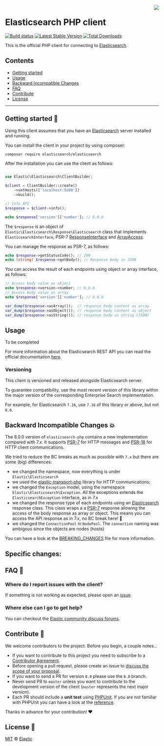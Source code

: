 <img align="right" width="auto" height="auto" src="https://www.elastic.co/static-res/images/elastic-logo-200.png"/>

Elasticsearch PHP client
========================

[![Build status](https://github.com/elastic/elasticsearch-php/workflows/PHP%20test/badge.svg)](https://github.com/elastic/elasticsearch-php/actions) [![Latest Stable Version](https://poser.pugx.org/elasticsearch/elasticsearch/v/stable)](https://packagist.org/packages/elasticsearch/elasticsearch) [![Total Downloads](https://poser.pugx.org/elasticsearch/elasticsearch/downloads)](https://packagist.org/packages/elasticsearch/elasticsearch)

This is the official PHP client for connecting to [Elasticsearch](https://www.elastic.co/elasticsearch/).

## Contents

- [Getting started](#getting-started-)
- [Usage](#usage)
- [Backward Incompatible Changes](#backward-incompatible-changes-)
- [FAQ](#faq-)
- [Contribute](#contribute-)
- [License](#license-)

***

## Getting started 🐣

Using this client assumes that you have an [Elasticsearch](https://www.elastic.co/elasticsearch/) server installed and running.

You can install the client in your project by using composer:

```bash
composer require elasticsearch/elasticsearch
```

After the installation you can use the client as follows:

```php

use Elastic\Elasticsearch\ClientBuilder;

$client = ClientBuilder::create()
    ->setHosts(['localhost:9200'])
    ->build();

// Info API
$response = $client->info();

echo $response['version']['number']; // 8.0.0
```

The `$response` is an object of `Elastic\Elasticsearch\Response\Elasticsearch`
class that implements `ElasticsearchInterface`, PSR-7 [ResponseInterface](https://www.php-fig.org/psr/psr-7/#33-psrhttpmessageresponseinterface)
and [ArrayAccess](https://www.php.net/manual/en/class.arrayaccess.php).

You can manage the response as PSR-7, as follows:

```php
echo $response->getStatusCode(); // 200
echo (string) $response->getBody(); // Response body in JSON
```

You can access the result of each endpoints using object or array interface,
as follows:

```php
// Access body value as object
echo $response->version->number; // 8.0.0
// Access body value as array
echo $response['version']['number']; // 8.0.0

var_dump($response->asArray());  // response body content as array
var_dump($response->asObject()); // response body content as object
var_dump($response->asString()); // response body as string (JSON)
```

## Usage

To be completed


For more information about the Elasticsearch REST API you can read the official documentation
[here](https://www.elastic.co/guide/en/elasticsearch/reference/current/rest-apis.html).

### Versioning

 This client is versioned and released alongside Elasticsearch server.

 To guarantee compatibility, use the most recent version of this library within the major version of the corresponding Enterprise Search implementation.

 For example, for Elasticsearch `7.16`, use `7.16` of this library or above, but not `8.0`.

## Backward Incompatible Changes :boom:

The 8.0.0 version of `elasticsearch-php` contains a new implementation compared with 7.x.
It supports [PSR-7](https://www.php-fig.org/psr/psr-7/) for HTTP messages and [PSR-18](https://www.php-fig.org/psr/psr-18/)
for HTTP client communications. 

We tried to reduce the BC breaks as much as possible with `7.x` but there are some (big) differences:

- we changed the namespace, now everything is under `Elastic\Elasticsearch`
- we used the [elastic-transport-php](https://github.com/elastic/elastic-transport-php) library for HTTP communications;
- we changed the `Exception` model, using the namespace `Elastic\Elasticsearch\Exception`. All the exceptions extends the
  `ElasticsearchException` interface, as in 7.x
- we changed the response type of each endpoints using an [Elasticsearch](src/Response/Elasticsearch.php) response class.
  This class wraps a a [PSR-7](https://www.php-fig.org/psr/psr-7/) response allowing the access of the body response
  as array or object. This means you can access the API response as in 7.x, no BC break here! :angel:
- we changed the `ConnectionPool` in `NodePool`. The `connection` naming was ambigous since the objects are nodes (hosts)

You can have a look at the [BREAKING_CHANGES](BREAKING_CHANGES.md) file for more information.

## Specific changes:

## FAQ 🔮

### Where do I report issues with the client?

If something is not working as expected, please open an [issue](https://github.com/elastic/elasticsearh-php/issues/new).

### Where else can I go to get help?

You can checkout the [Elastic community discuss forums](https://discuss.elastic.co/).

## Contribute 🚀

We welcome contributors to the project. Before you begin, a couple notes...

+ If you want to contribute to this project you need to subscribe to a [Contributor Agreement](https://www.elastic.co/contributor-agreement).
+ Before opening a pull request, please create an issue to [discuss the scope of your proposal](https://github.com/elastic/elasticsearch-php/issues).
+ If you want to send a PR for version `8.0` please use the `8.0` branch. 
+ Never send PR to `master` unless you want to contribute to the development version of the client (`master` represents the next major version).
+ Each PR should include a **unit test** using [PHPUnit](https://phpunit.de/). If you are not familiar with PHPUnit you can have a look at the [reference](https://phpunit.readthedocs.io/en/9.5/). 

Thanks in advance for your contribution! :heart:

## License 📗

[MIT](LICENSE) © [Elastic](https://www.elastic.co/)
